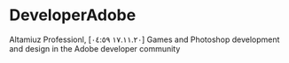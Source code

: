 # DeveloperAdobe
Altamiuz Professionl, [١٧.١١.٢٠ ٠٤:٥٩] Games and Photoshop development and design in the Adobe developer community
